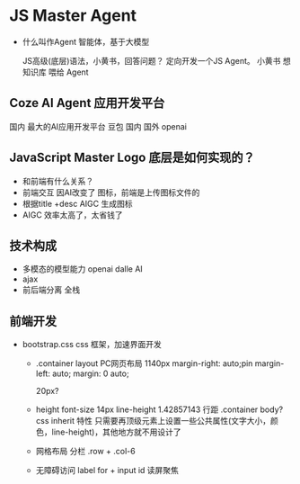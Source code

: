 # JS Master Agent 

- 什么叫作Agent
  智能体，基于大模型

  JS高级(底层)语法，小黄书，回答问题？ 定向开发一个JS Agent。
  小黄书 想知识库 喂给 Agent

## Coze AI Agent 应用开发平台 
  国内 最大的AI应用开发平台
  豆包 国内
  国外  openai

## JavaScript Master Logo 底层是如何实现的？

- 和前端有什么关系？
- 前端交互 因AI改变了
图标，前端是上传图标文件的
- 根据title +desc AIGC 生成图标
- AIGC 效率太高了，太省钱了

## 技术构成
  - 多模态的模型能力   openai dalle AI
  - ajax 
  - 前后端分离 全栈

## 前端开发
  - bootstrap.css
    css 框架，加速界面开发
    - .container
    layout PC网页布局 1140px
      margin-right: auto;pin
      margin-left: auto;
      margin: 0 auto;

      20px? 
    - height
      font-size 14px
      line-height 1.42857143 行距
      .container  body?
      css inherit 特性
      只需要再顶级元素上设置一些公共属性(文字大小，颜色，line-height)，其他地方就不用设计了
    - 网格布局 分栏
      .row + .col-6
    - 无障碍访问
      label for + input id 
      读屏聚焦